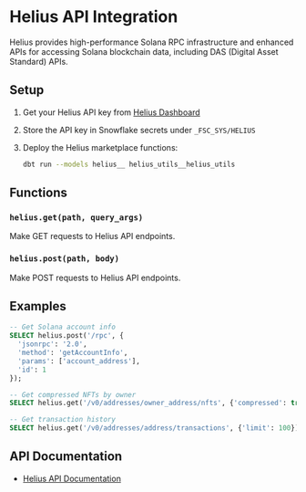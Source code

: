 # Helius API Integration

Helius provides high-performance Solana RPC infrastructure and enhanced APIs for accessing Solana blockchain data, including DAS (Digital Asset Standard) APIs.

## Setup

1. Get your Helius API key from [Helius Dashboard](https://dashboard.helius.dev/)

2. Store the API key in Snowflake secrets under `_FSC_SYS/HELIUS`

3. Deploy the Helius marketplace functions:
   ```bash
   dbt run --models helius__ helius_utils__helius_utils
   ```

## Functions

### `helius.get(path, query_args)`
Make GET requests to Helius API endpoints.

### `helius.post(path, body)`
Make POST requests to Helius API endpoints.

## Examples

```sql
-- Get Solana account info
SELECT helius.post('/rpc', {
  'jsonrpc': '2.0',
  'method': 'getAccountInfo',
  'params': ['account_address'],
  'id': 1
});

-- Get compressed NFTs by owner
SELECT helius.get('/v0/addresses/owner_address/nfts', {'compressed': true});

-- Get transaction history
SELECT helius.get('/v0/addresses/address/transactions', {'limit': 100});
```

## API Documentation

- [Helius API Documentation](https://docs.helius.dev/)
